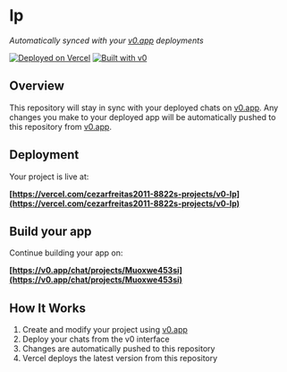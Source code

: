 # lp

*Automatically synced with your [v0.app](https://v0.app) deployments*

[![Deployed on Vercel](https://img.shields.io/badge/Deployed%20on-Vercel-black?style=for-the-badge&logo=vercel)](https://vercel.com/cezarfreitas2011-8822s-projects/v0-lp)
[![Built with v0](https://img.shields.io/badge/Built%20with-v0.app-black?style=for-the-badge)](https://v0.app/chat/projects/Muoxwe453si)

## Overview

This repository will stay in sync with your deployed chats on [v0.app](https://v0.app).
Any changes you make to your deployed app will be automatically pushed to this repository from [v0.app](https://v0.app).

## Deployment

Your project is live at:

**[https://vercel.com/cezarfreitas2011-8822s-projects/v0-lp](https://vercel.com/cezarfreitas2011-8822s-projects/v0-lp)**

## Build your app

Continue building your app on:

**[https://v0.app/chat/projects/Muoxwe453si](https://v0.app/chat/projects/Muoxwe453si)**

## How It Works

1. Create and modify your project using [v0.app](https://v0.app)
2. Deploy your chats from the v0 interface
3. Changes are automatically pushed to this repository
4. Vercel deploys the latest version from this repository